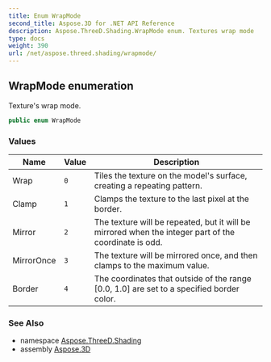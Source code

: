 ```yaml
---
title: Enum WrapMode
second_title: Aspose.3D for .NET API Reference
description: Aspose.ThreeD.Shading.WrapMode enum. Textures wrap mode
type: docs
weight: 390
url: /net/aspose.threed.shading/wrapmode/
---
```

## WrapMode enumeration

Texture's wrap mode.

```csharp
public enum WrapMode
```

### Values

| Name | Value | Description |
| --- | --- | --- |
| Wrap | `0` | Tiles the texture on the model's surface, creating a repeating pattern. |
| Clamp | `1` | Clamps the texture to the last pixel at the border. |
| Mirror | `2` | The texture will be repeated, but it will be mirrored when the integer part of the coordinate is odd. |
| MirrorOnce | `3` | The texture will be mirrored once, and then clamps to the maximum value. |
| Border | `4` | The coordinates that outside of the range [0.0, 1.0] are set to a specified border color. |

### See Also

* namespace [Aspose.ThreeD.Shading](../../aspose.threed.shading/)
* assembly [Aspose.3D](../../)


